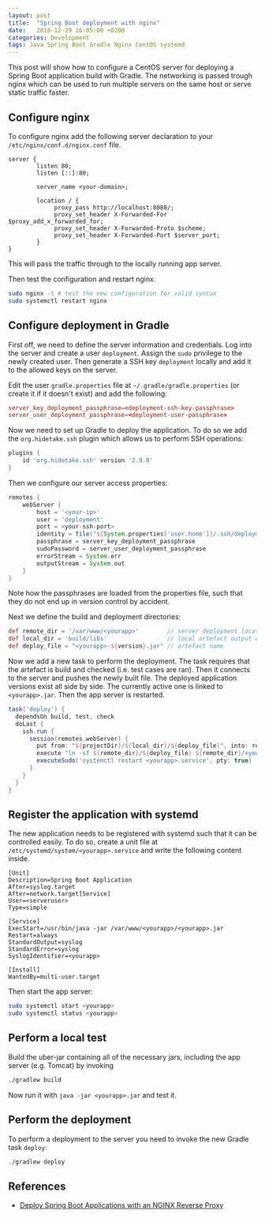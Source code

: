 ```yaml
---
layout: post
title:  "Spring Boot deployment with nginx"
date:   2018-12-29 16:05:00 +0200
categories: Development
tags: Java Spring Boot Gradle Nginx CentOS systemd
---
```


This post will show how to configure a CentOS server for deploying a Spring Boot
application build with Gradle. The networking is passed trough nginx which can
be used to run multiple servers on the same host or serve static traffic faster.

## Configure nginx

To configure nginx add the following server declaration to your
`/etc/nginx/conf.d/nginx.conf` file.

```nginx
server {
        listen 80;
        listen [::]:80;

        server_name <your-domain>;

        location / {
             proxy_pass http://localhost:8080/;
             proxy_set_header X-Forwarded-For $proxy_add_x_forwarded_for;
             proxy_set_header X-Forwarded-Proto $scheme;
             proxy_set_header X-Forwarded-Port $server_port;
        }
}
```

This will pass the traffic through to the locally running app server.

Then test the configuration and restart nginx.

``` sh
sudo nginx -t # test the new configuration for valid syntax
sudo systemctl restart nginx
```

## Configure deployment in Gradle

First off, we need to define the server information and credentials. Log into
the server and create a user `deployment`. Assign the `sudo` privilege to the
newly created user. Then generate a SSH key `deployment` locally and add it to
the allowed keys on the server.

Edit the user `gradle.properties` file at `~/.gradle/gradle.properties` (or
create it if it doesn't exist) and add the following:

```conf
server_key_deployment_passphrase=<deployment-ssh-key-passphrase>
server_user_deployment_passphrase=<deployment-user-passphrase>
```

Now we need to set up Gradle to deploy the application. To do so we add the
`org.hidetake.ssh` plugin which allows us to perform SSH operations:

```groovy
plugins {
    id 'org.hidetake.ssh' version '2.9.0'
}
```

Then we configure our server access properties:

```groovy
remotes {
    webServer {
        host = '<your-ip>'
        user = 'deployment'
        port = <your-ssh-port>
        identity = file("${System.properties['user.home']}/.ssh/deployment")
        passphrase = server_key_deployment_passphrase
        sudoPassword = server_user_deployment_passphrase
        errorStream = System.err
        outputStream = System.out
    }
}
```

Note how the passphrases are loaded from the properties file, such that they do
not end up in version control by accident.

Next we define the build and deployment directories:

```groovy
def remote_dir = '/var/www/<yourapp>'        // server deployment location
def local_dir = 'build/libs'                 // local artefact output directory
def deploy_file = "<yourapp>-${version}.jar" // artefact name
```

Now we add a new task to perform the deployment. The task requires that the
artefact is build and checked (i.e. test cases are ran). Then it connects to the
server and pushes the newly built file. The deployed application versions exist
all side by side. The currently active one is linked to `<yourapp>.jar`. Then
the app server is restarted.

```groovy
task('deploy') {
  dependsOn build, test, check
  doLast {
    ssh.run {
      session(remotes.webServer) {
        put from: "${projectDir}/${local_dir}/${deploy_file}", into: remote_dir
        execute "ln -sf ${remote_dir}/${deploy_file} ${remote_dir}/<yourapp>.jar"
        executeSudo('systemctl restart <yourapp>.service', pty: true)
      }
    }
  }
}
```

## Register the application with systemd

The new application needs to be registered with systemd such that it can be
controlled easily. To do so, create a unit file at
`/etc/systemd/system/<yourapp>.service` and write the following content inside.

```config
[Unit]
Description=Spring Boot Application
After=syslog.target
After=network.target[Service]
User=<serveruser>
Type=simple

[Service]
ExecStart=/usr/bin/java -jar /var/www/<yourapp>/<yourapp>.jar
Restart=always
StandardOutput=syslog
StandardError=syslog
SyslogIdentifier=<yourapp>

[Install]
WantedBy=multi-user.target
```

Then start the app server:

```bash
sudo systemctl start <yourapp>
sudo systemctl status <yourapp>
```

## Perform a local test

Build the uber-jar containing all of the necessary jars, including the app
server (e.g. Tomcat) by invoking

```sh
./gradlew build
```

Now run it with `java -jar <yourapp>.jar` and test it.

## Perform the deployment

To perform a deployment to the server you need to invoke the new Gradle task `deploy`:

```sh
./gradlew deploy
```

## References

- [Deploy Spring Boot Applications with an NGINX Reverse Proxy](https://www.linode.com/docs/development/java/how-to-deploy-spring-boot-applications-nginx-ubuntu-16-04/)
